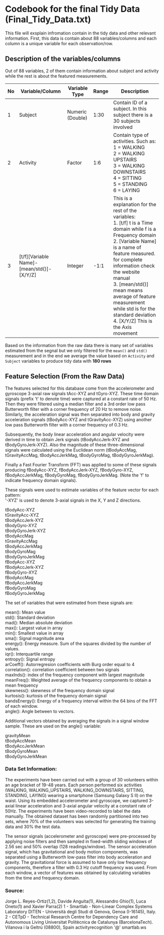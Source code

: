 # Codebook for the final Tidy Data (Final_Tidy_Data.txt)

This file will exsplain infromation contain in the tidy data and other relevant information.
First, this data is contain about 88 variables/columns and each column is a unique variable for each observation/row. 

## Description of the variables/columns
Out of 88 variables, 2 of them contain information about subject and activity while the rest is about the featured measurements. 

| No  | Variable/Column | Variable Type | Range | Description |
| ------------- | ------------- | ------------- | ------------- | ------------- |
| 1  | Subject  | Numeric (Double)  | 1:30  | Contain ID of a subject. In this subject there is a 30 subjects involved |
| 2  | Activity  | Factor  | 1:6  | Contain type of activities. Such as: <br/> 1 = WALKING <br/> 2 = WALKING UPSTAIRS <br/> 3 = WALKING DOWNSTAIRS  <br/> 4 = SITTING  <br/> 5 = STANDING  <br/> 6 = LAYING |
| 3  | [t/f][Variable Name]-[mean/std()]-[X/Y/Z]| Integer  | -1:1  | This is a explanation for the rest of the variables: <br/> 1. [t/f] t is a Time domain while f is a Frequency domain <br/> 2. [Variable Name] is a name of feature measured. for complete information check the website manual <br/> 3. [mean/std()] mean means average of feature measurement while std is for the standard deviation <br/> 4. [X/Y/Z] This is the Axis movement  |

Based on the information from the raw data there is many set of variables estimated from the segnal but we only filtered for the `mean()` and `std()` measurement and in the end we average the value based on `Activity` and `Subject` variables to produce tidy data with **180 rows**
## Feature Selection (From the Raw Data)

The features selected for this database come from the accelerometer and gyroscope 3-axial raw signals tAcc-XYZ and tGyro-XYZ. These time domain signals (prefix 't' to denote time) were captured at a constant rate of 50 Hz. Then they were filtered using a median filter and a 3rd order low pass Butterworth filter with a corner frequency of 20 Hz to remove noise. Similarly, the acceleration signal was then separated into body and gravity acceleration signals (tBodyAcc-XYZ and tGravityAcc-XYZ) using another low pass Butterworth filter with a corner frequency of 0.3 Hz. 

Subsequently, the body linear acceleration and angular velocity were derived in time to obtain Jerk signals (tBodyAccJerk-XYZ and tBodyGyroJerk-XYZ). Also the magnitude of these three-dimensional signals were calculated using the Euclidean norm (tBodyAccMag, tGravityAccMag, tBodyAccJerkMag, tBodyGyroMag, tBodyGyroJerkMag). 

Finally a Fast Fourier Transform (FFT) was applied to some of these signals producing fBodyAcc-XYZ, fBodyAccJerk-XYZ, fBodyGyro-XYZ, fBodyAccJerkMag, fBodyGyroMag, fBodyGyroJerkMag. (Note the 'f' to indicate frequency domain signals). 

These signals were used to estimate variables of the feature vector for each pattern:  
'-XYZ' is used to denote 3-axial signals in the X, Y and Z directions.

tBodyAcc-XYZ <br/>
tGravityAcc-XYZ <br/>
tBodyAccJerk-XYZ <br/>
tBodyGyro-XYZ <br/>
tBodyGyroJerk-XYZ <br/>
tBodyAccMag <br/>
tGravityAccMag <br/>
tBodyAccJerkMag <br/>
tBodyGyroMag <br/>
tBodyGyroJerkMag <br/>
fBodyAcc-XYZ <br/>
fBodyAccJerk-XYZ <br/>
fBodyGyro-XYZ <br/>
fBodyAccMag <br/>
fBodyAccJerkMag <br/>
fBodyGyroMag <br/>
fBodyGyroJerkMag <br/>

The set of variables that were estimated from these signals are: 

mean(): Mean value <br/>
std(): Standard deviation <br/>
mad(): Median absolute deviation  <br/>
max(): Largest value in array <br/>
min(): Smallest value in array <br/>
sma(): Signal magnitude area <br/>
energy(): Energy measure. Sum of the squares divided by the number of values.  <br/>
iqr(): Interquartile range  <br/>
entropy(): Signal entropy <br/>
arCoeff(): Autorregresion coefficients with Burg order equal to 4 <br/>
correlation(): correlation coefficient between two signals <br/>
maxInds(): index of the frequency component with largest magnitude <br/>
meanFreq(): Weighted average of the frequency components to obtain a mean frequency <br/>
skewness(): skewness of the frequency domain signal  <br/>
kurtosis(): kurtosis of the frequency domain signal  <br/>
bandsEnergy(): Energy of a frequency interval within the 64 bins of the FFT of each window. <br/>
angle(): Angle between to vectors. <br/>

Additional vectors obtained by averaging the signals in a signal window sample. These are used on the angle() variable:

gravityMean <br/>
tBodyAccMean <br/>
tBodyAccJerkMean <br/>
tBodyGyroMean <br/>
tBodyGyroJerkMean <br/>


### Data Set Information:

The experiments have been carried out with a group of 30 volunteers within an age bracket of 19-48 years. Each person performed six activities (WALKING, WALKING_UPSTAIRS, WALKING_DOWNSTAIRS, SITTING, STANDING, LAYING) wearing a smartphone (Samsung Galaxy S II) on the waist. Using its embedded accelerometer and gyroscope, we captured 3-axial linear acceleration and 3-axial angular velocity at a constant rate of 50Hz. The experiments have been video-recorded to label the data manually. The obtained dataset has been randomly partitioned into two sets, where 70% of the volunteers was selected for generating the training data and 30% the test data.

The sensor signals (accelerometer and gyroscope) were pre-processed by applying noise filters and then sampled in fixed-width sliding windows of 2.56 sec and 50% overlap (128 readings/window). The sensor acceleration signal, which has gravitational and body motion components, was separated using a Butterworth low-pass filter into body acceleration and gravity. The gravitational force is assumed to have only low frequency components, therefore a filter with 0.3 Hz cutoff frequency was used. From each window, a vector of features was obtained by calculating variables from the time and frequency domain.

### Source:

Jorge L. Reyes-Ortiz(1,2), Davide Anguita(1), Alessandro Ghio(1), Luca Oneto(1) and Xavier Parra(2)
1 - Smartlab - Non-Linear Complex Systems Laboratory
DITEN - Università degli Studi di Genova, Genoa (I-16145), Italy.
2 - CETpD - Technical Research Centre for Dependency Care and Autonomous Living
Universitat Politècnica de Catalunya (BarcelonaTech). Vilanova i la Geltrú (08800), Spain
activityrecognition '@' smartlab.ws
